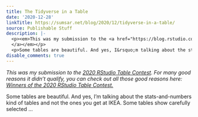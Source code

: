 ```yaml
---
title: The Tidyverse in a Table
date: '2020-12-28'
linkTitle: https://sumsar.net/blog/2020/12/tidyverse-in-a-table/
source: Publishable Stuff
description: |-
  <p><em>This was my submission to the <a href="https://blog.rstudio.com/2020/09/15/announcing-the-2020-rstudio-table-contest/" target="_blank">2020 RStudio Table Contest</a>. For many good reasons it didn&rsquo;t qualify, you can check out all those good reasons here: <a href="https://blog.rstudio.com/2020/12/23/winners-of-the-2020-rstudio-table-contest/" target="_blank">Winners of the 2020 RStudio Table Contest.
  </a></em></p>
  <p>Some tables are beautiful. And yes, I&rsquo;m talking about the stats-and-numbers kind of tables and not the ones you get at IKEA. Some tables show carefully selected ...
disable_comments: true
---
```

<p><em>This was my submission to the <a href="https://blog.rstudio.com/2020/09/15/announcing-the-2020-rstudio-table-contest/" target="_blank">2020 RStudio Table Contest</a>. For many good reasons it didn&rsquo;t qualify, you can check out all those good reasons here: <a href="https://blog.rstudio.com/2020/12/23/winners-of-the-2020-rstudio-table-contest/" target="_blank">Winners of the 2020 RStudio Table Contest.
</a></em></p>
<p>Some tables are beautiful. And yes, I&rsquo;m talking about the stats-and-numbers kind of tables and not the ones you get at IKEA. Some tables show carefully selected ...